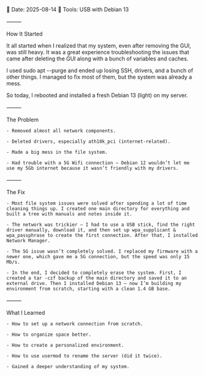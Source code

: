 
📅 Date: 2025-08-14
🔧 Tools: USB with Debian 13

⸻

How It Started

It all started when I realized that my system, even after removing the GUI, was still heavy.
It was a great experience troubleshooting the issues that came after deleting the GUI along with a bunch of variables and caches.

I used sudo apt --purge and ended up losing SSH, drivers, and a bunch of other things.
I managed to fix most of them, but the system was already a mess.

So today, I rebooted and installed a fresh Debian 13 (light) on my server.

⸻

The Problem
	
	- Removed almost all network components.
	
	- Deleted drivers, especially ath10k_pci (internet-related).
	
	- Made a big mess in the file system.
	
	- Had trouble with a 5G Wifi connection — Debian 12 wouldn’t let me use my 5Gb internet because it wasn’t friendly with my drivers.

⸻

The Fix
	
	- Most file system issues were solved after spending a lot of time cleaning things up. I created one main directory for everything and built a tree with manuals and notes inside it.
	
	- The network was trickier — I had to use a USB stick, find the right driver manually, download it, and then set up wpa_supplicant & wpa_passphrase to create the first connection. After that, I installed Network Manager.
	
	- The 5G issue wasn’t completely solved. I replaced my firmware with a newer one, which gave me a 5G connection, but the speed was only 15 Mb/s.
	
	- In the end, I decided to completely erase the system. First, I created a tar -czf backup of the main directory and saved it to an external drive. Then I installed Debian 13 — now I’m building my environment from scratch, starting with a clean 1.4 GB base.

⸻

What I Learned
	
	- How to set up a network connection from scratch.
	
	- How to organize space better.
	
	- How to create a personalized environment.
	
	- How to use usermod to rename the server (did it twice).
	
	- Gained a deeper understanding of my system.
